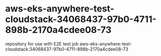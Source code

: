 # aws-eks-anywhere-test-cloudstack-34068437-97b0-4711-898b-2170a4cdee08-73
repository for use with E2E test job aws-eks-anywhere-test-cloudstack:34068437-97b0-4711-898b-2170a4cdee08-73

